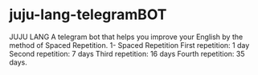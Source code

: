 # juju-lang-telegramBOT
JUJU LANG A telegram bot that helps you improve your English by the method of Spaced Repetition. 1- Spaced Repetition First repetition: 1 day Second repetition: 7 days Third repetition: 16 days Fourth repetition: 35 days.
